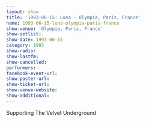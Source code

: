 ```yaml
---
layout: show
title: '1993-06-15: Luna - Olympia, Paris, France'
name: 1993-06-15-luna-olympia-paris-france
show-venue: 'Olympia, Paris, France'
show-setlist: 
show-date: 1993-06-15
category: 1993
show-radio: 
show-lastfm: 
show-cancelled: 
performers: 
facebook-event-url: 
show-poster-url: 
show-ticket-url: 
show-venue-website: 
show-additional: 
---
```


Supporting The Velvet Underground